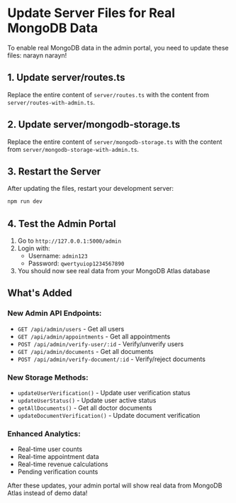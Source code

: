 # Update Server Files for Real MongoDB Data

To enable real MongoDB data in the admin portal, you need to update these files:
narayn narayn!

## 1. Update server/routes.ts

Replace the entire content of `server/routes.ts` with the content from `server/routes-with-admin.ts`.

## 2. Update server/mongodb-storage.ts

Replace the entire content of `server/mongodb-storage.ts` with the content from `server/mongodb-storage-with-admin.ts`.

## 3. Restart the Server

After updating the files, restart your development server:

```bash
npm run dev
```

## 4. Test the Admin Portal

1. Go to `http://127.0.0.1:5000/admin`
2. Login with:
   - Username: `admin123`
   - Password: `qwertyuiop1234567890`
3. You should now see real data from your MongoDB Atlas database

## What's Added

### New Admin API Endpoints:
- `GET /api/admin/users` - Get all users
- `GET /api/admin/appointments` - Get all appointments
- `POST /api/admin/verify-user/:id` - Verify/unverify users
- `GET /api/admin/documents` - Get all documents
- `POST /api/admin/verify-document/:id` - Verify/reject documents

### New Storage Methods:
- `updateUserVerification()` - Update user verification status
- `updateUserStatus()` - Update user active status
- `getAllDocuments()` - Get all doctor documents
- `updateDocumentVerification()` - Update document verification

### Enhanced Analytics:
- Real-time user counts
- Real-time appointment data
- Real-time revenue calculations
- Pending verification counts

After these updates, your admin portal will show real data from MongoDB Atlas instead of demo data!
